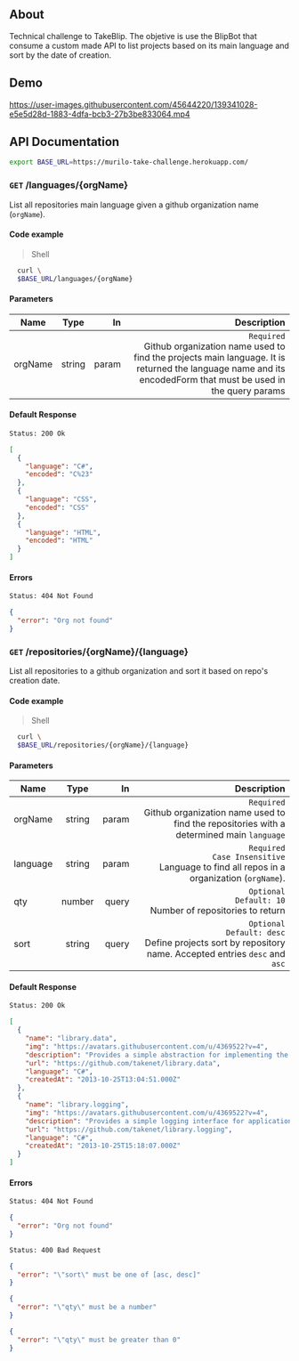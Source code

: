 ## About

Technical challenge to TakeBlip. The objetive is use the BlipBot that consume a custom made API to list projects based on its main language and sort by the date of creation.

## Demo

https://user-images.githubusercontent.com/45644220/139341028-e5e5d28d-1883-4dfa-bcb3-27b3be833064.mp4

## API Documentation

```bash
export BASE_URL=https://murilo-take-challenge.herokuapp.com/
```

### <b>`GET`</b> /languages/{orgName}

List all repositories main language given a github organization name (`orgName`).

#### Code example

> Shell

```bash
  curl \
  $BASE_URL/languages/{orgName}
```

#### Parameters

| Name    |  Type  |    In |                                                                                                                                                                   Description |
| ------- | :----: | ----: | ----------------------------------------------------------------------------------------------------------------------------------------------------------------------------: |
| orgName | string | param | `Required` <br/> Github organization name used to find the projects main language. It is returned the language name and its encodedForm that must be used in the query params |

#### Default Response

```bash
Status: 200 Ok
```

```json
[
  {
    "language": "C#",
    "encoded": "C%23"
  },
  {
    "language": "CSS",
    "encoded": "CSS"
  },
  {
    "language": "HTML",
    "encoded": "HTML"
  }
]
```

#### Errors

```bash
Status: 404 Not Found
```

```json
{
  "error": "Org not found"
}
```

### <b>`GET`</b> /repositories/{orgName}/{language}

List all repositories to a github organization and sort it based on repo's creation date.

#### Code example

> Shell

```bash
  curl \
  $BASE_URL/repositories/{orgName}/{language}
```

#### Parameters

| Name     |  Type  |    In |                                                                                                       Description |
| -------- | :----: | ----: | ----------------------------------------------------------------------------------------------------------------: |
| orgName  | string | param |         `Required` <br/> Github organization name used to find the repositories with a determined main `language` |
| language | string | param |               `Required` <br/> `Case Insensitive` <br/> Language to find all repos in a organization (`orgName`). |
| qty      | number | query |                                             `Optional` <br/> `Default: 10` <br/> Number of repositories to return |
| sort     | string | query | `Optional` <br/> `Default: desc` <br/> Define projects sort by repository name. Accepted entries `desc` and `asc` |

#### Default Response

```bash
Status: 200 Ok
```

```json
[
  {
    "name": "library.data",
    "img": "https://avatars.githubusercontent.com/u/4369522?v=4",
    "description": "Provides a simple abstraction for implementing the repository and unit of work patterns for data-enabled applications",
    "url": "https://github.com/takenet/library.data",
    "language": "C#",
    "createdAt": "2013-10-25T13:04:51.000Z"
  },
  {
    "name": "library.logging",
    "img": "https://avatars.githubusercontent.com/u/4369522?v=4",
    "description": "Provides a simple logging interface for applications and some basic implementations of this interface",
    "url": "https://github.com/takenet/library.logging",
    "language": "C#",
    "createdAt": "2013-10-25T15:18:07.000Z"
  }
]
```

#### Errors

```bash
Status: 404 Not Found
```

```json
{
  "error": "Org not found"
}
```

```bash
Status: 400 Bad Request
```

```json
{
  "error": "\"sort\" must be one of [asc, desc]"
}
```

```json
{
  "error": "\"qty\" must be a number"
}
```

```json
{
  "error": "\"qty\" must be greater than 0"
}
```
